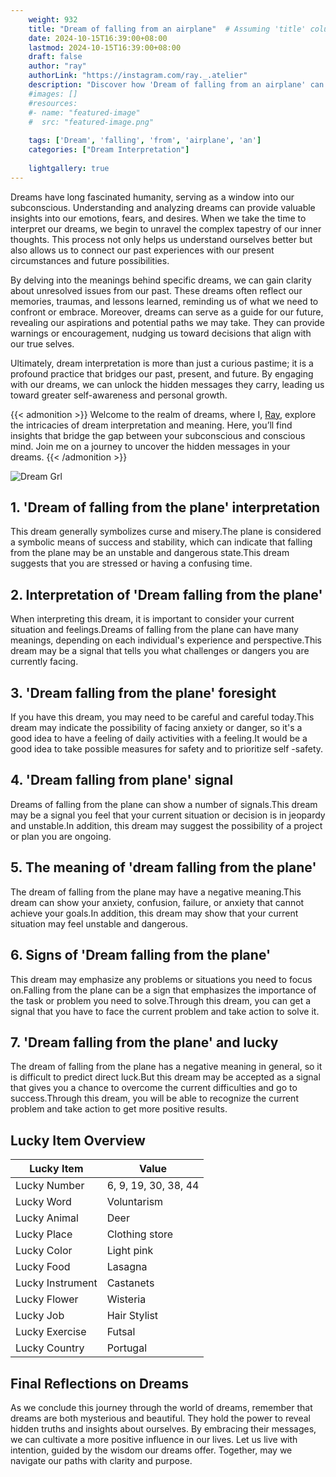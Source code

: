 ```yaml
---
    weight: 932
    title: "Dream of falling from an airplane"  # Assuming 'title' column exists
    date: 2024-10-15T16:39:00+08:00
    lastmod: 2024-10-15T16:39:00+08:00
    draft: false
    author: "ray"
    authorLink: "https://instagram.com/ray._.atelier"
    description: "Discover how 'Dream of falling from an airplane' can interpret your future and uncover its significant meanings in your life."
    #images: []
    #resources:
    #- name: "featured-image"
    #  src: "featured-image.png"
    
    tags: ['Dream', 'falling', 'from', 'airplane', 'an']
    categories: ["Dream Interpretation"]
    
    lightgallery: true
---
```

    
Dreams have long fascinated humanity, serving as a window into our subconscious. Understanding and analyzing dreams can provide valuable insights into our emotions, fears, and desires. When we take the time to interpret our dreams, we begin to unravel the complex tapestry of our inner thoughts. This process not only helps us understand ourselves better but also allows us to connect our past experiences with our present circumstances and future possibilities.

By delving into the meanings behind specific dreams, we can gain clarity about unresolved issues from our past. These dreams often reflect our memories, traumas, and lessons learned, reminding us of what we need to confront or embrace. Moreover, dreams can serve as a guide for our future, revealing our aspirations and potential paths we may take. They can provide warnings or encouragement, nudging us toward decisions that align with our true selves.

Ultimately, dream interpretation is more than just a curious pastime; it is a profound practice that bridges our past, present, and future. By engaging with our dreams, we can unlock the hidden messages they carry, leading us toward greater self-awareness and personal growth.

{{< admonition >}}
Welcome to the realm of dreams, where I, [Ray](https://instagram.com/ray._.atelier), explore the intricacies of dream interpretation and meaning. Here, you’ll find insights that bridge the gap between your subconscious and conscious mind. Join me on a journey to uncover the hidden messages in your dreams.
{{< /admonition >}}

![Dream Grl](https://cdn.pixabay.com/photo/2017/11/02/03/35/gothic-2910057_1280.jpg "Dream Grl")

## 1. 'Dream of falling from the plane' interpretation
This dream generally symbolizes curse and misery.The plane is considered a symbolic means of success and stability, which can indicate that falling from the plane may be an unstable and dangerous state.This dream suggests that you are stressed or having a confusing time.

## 2. Interpretation of 'Dream falling from the plane'
When interpreting this dream, it is important to consider your current situation and feelings.Dreams of falling from the plane can have many meanings, depending on each individual's experience and perspective.This dream may be a signal that tells you what challenges or dangers you are currently facing.

## 3. 'Dream falling from the plane' foresight
If you have this dream, you may need to be careful and careful today.This dream may indicate the possibility of facing anxiety or danger, so it's a good idea to have a feeling of daily activities with a feeling.It would be a good idea to take possible measures for safety and to prioritize self -safety.

## 4. 'Dream falling from plane' signal
Dreams of falling from the plane can show a number of signals.This dream may be a signal you feel that your current situation or decision is in jeopardy and unstable.In addition, this dream may suggest the possibility of a project or plan you are ongoing.

## 5. The meaning of 'dream falling from the plane'
The dream of falling from the plane may have a negative meaning.This dream can show your anxiety, confusion, failure, or anxiety that cannot achieve your goals.In addition, this dream may show that your current situation may feel unstable and dangerous.

## 6. Signs of 'Dream falling from the plane'
This dream may emphasize any problems or situations you need to focus on.Falling from the plane can be a sign that emphasizes the importance of the task or problem you need to solve.Through this dream, you can get a signal that you have to face the current problem and take action to solve it.

## 7. 'Dream falling from the plane' and lucky
The dream of falling from the plane has a negative meaning in general, so it is difficult to predict direct luck.But this dream may be accepted as a signal that gives you a chance to overcome the current difficulties and go to success.Through this dream, you will be able to recognize the current problem and take action to get more positive results.

## Lucky Item Overview
| Lucky Item          | Value              |
|---------------|--------------------|
| Lucky Number        | 6, 9, 19, 30, 38, 44  |
| Lucky Word          | Voluntarism |
| Lucky Animal        | Deer |
| Lucky Place         | Clothing store     |
| Lucky Color         | Light pink     |
| Lucky Food          | Lasagna      |
| Lucky Instrument    | Castanets |
| Lucky Flower        | Wisteria    |
| Lucky Job           | Hair Stylist       |
| Lucky Exercise      | Futsal  |
| Lucky Country       | Portugal    |


##  Final Reflections on Dreams

As we conclude this journey through the world of dreams, remember that dreams are both mysterious and beautiful. They hold the power to reveal hidden truths and insights about ourselves. By embracing their messages, we can cultivate a more positive influence in our lives. Let us live with intention, guided by the wisdom our dreams offer. Together, may we navigate our paths with clarity and purpose.
